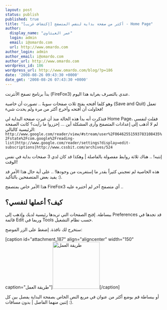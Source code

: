 ```yaml
---
layout: post
status: publish
published: true
title: "أكثر من صفحة بداية لنفس المتصفح [إكتشاف غريب] - Home Page"
author:
  display_name: "عمر العيثاوي"
  login: admin
  email: i@omardo.com
  url: http://www.omardo.com
author_login: admin
author_email: i@omardo.com
author_url: http://www.omardo.com
wordpress_id: 186
wordpress_url: http://www.omardo.com/blog/?p=186
date: '2008-08-26 09:43:30 +0000'
date_gmt: '2008-08-26 07:43:30 +0000'
---
```

<p>بدأ برنامج تصفح الأنترنت (FireFox3) عندي بالتصرف بغرابة هذا اليوم.</p>
<p>وهو كلما أفتحه يفتح ثلاث صفحات سويةً .. تصورت أن خاصية (Save and Quit) تعمل فحاولت أن أفتحه وأخرج أكثر من مرة ولم يحدث شيء!</p>
<p>فتذكرت أنه بدأ هذه الحالة منذ أن غيرت صفحة البداية لي Home Page، فقلت لنفسي لم لا أذهب إلى إعدادات المتصفح وأرى المشكلة أين ... إحزروا ما رأيت؟ كانت الصفحة الرئيسية كالتالي:<!--more--><br />
<code>http://www.google.com/reader/view/#stream/user%2F06462551593783108435%2Fstate%2Fcom.google%2Freading-list|http://www.google.com/reader/settings?display=edit-subscriptions|http://www.cssbit.com/archives/524</code></p>
<p>إنتبه! .. هناك ثلاثة روابط مفصولة بالفاصلة | وهكذا قد كان لدي 3 صفحات بداية في نفس الوقت!</p>
<p>هذه الخاصية لم تعجبني كثيراً بقدر ما إستغربت من وجودها! .. على أية حال هذا الأمر قد يفيد بعض المتصفحين بالتأكيد :).</p>
<p>هذا الأمر خاص بمتصفح FireFox3 أي متصفح آخر لم أختبره عليه ..</p>
<h2>كيف؟ أعملها لنفسي؟</h2>
<p>ببساطة. إفتح الصفحات التي تريدها رئيسية لديك وإذهب إلى Preferences قد تجدها في قائمة Edit وربما في Tools حسب نظام التشغيل.</p>
<p>ستخرج لك نافذة. إضغط على الزر الموضح:</p>
<p>[caption id="attachment_187" align="aligncenter" width="150" caption="طريقة العمل"]<a href="http://www.omardo.com/blog/wp-content/uploads/firefox3-home-page.png"><img class="size-thumbnail wp-image-187" title="طريقة العمل" src="http://www.omardo.com/blog/wp-content/uploads/firefox3-home-page-150x150.png" alt="طريقة العمل" width="150" height="150" /></a>[/caption]</p>
<p>أو ببساطة قم بوضع أكثر من عنوان في مربع النص الخاص بصفحة البداية يفصل بين كل إثنين منهما الفاصل | بدون مسافات :).</p>
